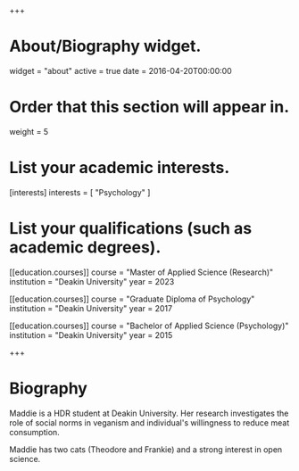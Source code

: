 +++
# About/Biography widget.
widget = "about"
active = true
date = 2016-04-20T00:00:00

# Order that this section will appear in.
weight = 5

# List your academic interests.
[interests]
  interests = [
    "Psychology"
  ]

# List your qualifications (such as academic degrees).
[[education.courses]]
  course = "Master of Applied Science (Research)"
  institution = "Deakin University"
  year = 2023

[[education.courses]]
  course = "Graduate Diploma of Psychology"
  institution = "Deakin University"
  year = 2017

[[education.courses]]
  course = "Bachelor of Applied Science (Psychology)"
  institution = "Deakin University"
  year = 2015
 
+++

# Biography

Maddie is a HDR student at Deakin University. Her research investigates the role of social norms in veganism and individual's willingness to reduce meat consumption. 

Maddie has two cats (Theodore and Frankie) and a strong interest in open science.
